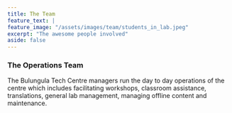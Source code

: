 ```yaml
---
title: The Team
feature_text: |
feature_image: "/assets/images/team/students_in_lab.jpeg"
excerpt: "The awesome people involved"
aside: false
---
```


### The Operations Team

The Bulungula Tech Centre managers run the day to day operations of the centre which includes facilitating workshops, classroom assistance, translations, general lab management, managing offline content and maintenance. 
